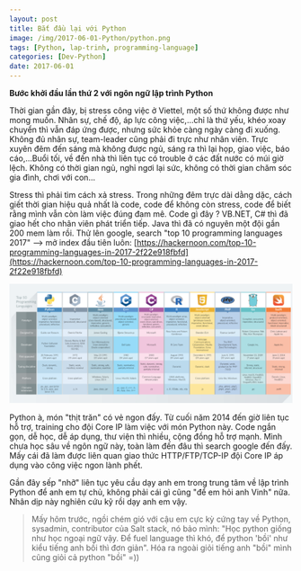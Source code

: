 ```yaml
---
layout: post
title: Bắt đầu lại với Python
image: /img/2017-06-01-Python/python.png
tags: [Python, lap-trinh, programming-language]
categories: [Dev-Python]
date: 2017-06-01
---
```



**Bước khởi đầu lần thứ 2 với ngôn ngữ lập trình Python**

Thời gian gần đây, bị stress công việc ở Viettel, một số thứ không được như mong muốn. Nhân sự, chế độ, áp lực công việc,...chỉ là thứ yếu, khéo xoay chuyển thì vẫn đáp ứng được, nhưng sức khỏe càng ngày càng đi xuống. Không đủ nhân sự, team-leader cũng phải đi trực như nhân viên. Trực xuyên đêm đến sáng mà không được ngủ, sáng ra thì lại họp, giao việc, báo cáo,...Buổi tối, về đến nhà thì liên tục có trouble ở các đất nước có múi giờ lệch. Không có thời gian ngủ, nghỉ ngơi lại sức, không có thời gian chăm sóc gia đình, chơi với con...

Stress thì phải tìm cách xả stress. Trong những đêm trực dài dằng dặc, cách giết thời gian hiệu quả nhất là code, code để không còn stress, code để biết rằng mình vẫn còn làm việc đúng đam mê. Code gì đây ? VB.NET, C# thì đã giao hết cho nhân viên phát triển tiếp. Java thì đã có nguyên một đội gần 200 mem làm rồi. Thử lên google, search "top 10 programming languages 2017" --> mở index đầu tiên luôn: 
[https://hackernoon.com/top-10-programming-languages-in-2017-2f22e918fbfd](https://hackernoon.com/top-10-programming-languages-in-2017-2f22e918fbfd)

![TOP10](/img/2017-06-01-Python/top10.png)

Python à, món "thịt trăn" có vẻ ngon đấy. Từ cuối năm 2014 đến giờ liên tục hỗ trợ, training cho đội Core IP làm việc với món Python này. Code ngắn gọn, dễ học, dễ áp dụng, thư viện thì nhiều, cộng đồng hỗ trợ mạnh. Mình chưa học sâu về ngôn ngữ này, toàn làm đến đâu thì search google đến đấy. Mấy cái đã làm được liên quan giao thức HTTP/FTP/TCP-IP đội Core IP áp dụng vào công việc ngon lành phết. 

Gần đây sếp "nhỡ" liên tục yêu cầu dạy anh em trong trung tâm về lập trình Python để anh em tự chủ, không phải cái gì cũng "để em hỏi anh Vinh" nữa. Nhân dịp này nghiên cứu kỹ rồi dạy anh em vậy. 

> Mấy hôm trước, ngồi chém gió với cậu em cực kỳ cứng tay về Python, sysadmin, contributor của Salt stack, nó bảo mình: "Học python giống như học ngoại ngữ vậy. Để fuel language thì khó, để python 'bồi' như kiểu tiếng anh bồi thì đơn giản". Hóa ra ngoài giỏi tiếng anh "bồi" mình cũng giỏi cả python "bồi" =))


